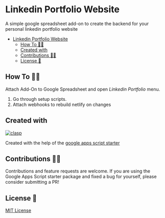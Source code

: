 # Linkedin Portfolio Website

A simple google spreadsheet add-on to create the backend for your personal linkedin portfolio website

- [Linkedin Portfolio Website](#linkedin-portfolio-website)
  - [How To 💁‍♂️](#how-to-️)
  - [Created with](#created-with)
  - [Contributions 🙏🏼](#contributions-)
  - [License 📄](#license-)

## How To 💁‍♂️

Attach Add-On to Google Spreadsheet and open *Linkedin Portfolio* menu.

1. Go through setup scripts.
2. Attach webhooks to rebuild netlify on changes

## Created with

[![clasp](https://img.shields.io/badge/built%20with-clasp-4285f4.svg)](https://github.com/google/clasp)

Created with the help of the [google apps script starter](https://github.com/labnol/apps-script-starter)

## Contributions 🙏🏼

Contributions and feature requests are welcome. If you are using the Google Apps Script starter package and fixed a bug for yourself, please consider submitting a PR!

## License 📄

[MIT License](https://github.com/jroehl/linkedin-portfolio-backend/blob/master/LICENSE)